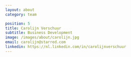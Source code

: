 ```yaml
---
layout: about
category: team

position: 5
title: Carolijn Verschuur
subtitle: Business Development
image: /images/about/carolijn.jpg
email: carolijn@starred.com
linkedin: https://nl.linkedin.com/in/carolijnverschuur
---
```

